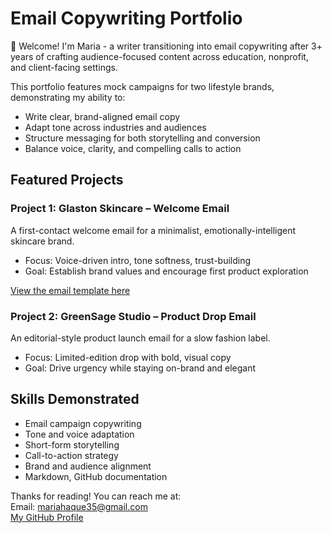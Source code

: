 # Email Copywriting Portfolio

👋 Welcome! I'm Maria - a writer transitioning into email copywriting after 3+ years of crafting audience-focused content across education, nonprofit, and client-facing settings. 

This portfolio features mock campaigns for two lifestyle brands, demonstrating my ability to:  
- Write clear, brand-aligned email copy  
- Adapt tone across industries and audiences  
- Structure messaging for both storytelling and conversion  
- Balance voice, clarity, and compelling calls to action  


## Featured Projects

### Project 1: Glaston Skincare – Welcome Email  
A first-contact welcome email for a minimalist, emotionally-intelligent skincare brand.  
- Focus: Voice-driven intro, tone softness, trust-building  
- Goal: Establish brand values and encourage first product exploration  

[View the email template here](Glaston%20Skincare-Welcome%20Email)  

### Project 2: GreenSage Studio – Product Drop Email  
An editorial-style product launch email for a slow fashion label.  
- Focus: Limited-edition drop with bold, visual copy  
- Goal: Drive urgency while staying on-brand and elegant 

## Skills Demonstrated  
- Email campaign copywriting  
- Tone and voice adaptation  
- Short-form storytelling  
- Call-to-action strategy  
- Brand and audience alignment  
- Markdown, GitHub documentation

Thanks for reading! You can reach me at:  
Email: mariahaque35@gmail.com  
[My GitHub Profile](https://github.com/MariaBHaque)
